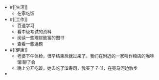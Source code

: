 - #[[生活]]
    - 在家吃饭
- #[[工作]]
    - 百道学习
    - 看中级考试的资料
    - 阅读一些理财致富的图书
    - 查看一些选题
- #[[健康]]
    - 老婆下午体检，很早结束后就过来了。我们在附近的一家叫作粮店的咖啡馆l聊了会
    - 晚上分开吃饭，她去吃了滨寿司，我买了 7-11，在亮马河边散步
- 
